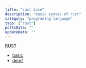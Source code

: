 ```yaml
---
title: "rust base"
description: "basic syntax of rust"
category: "programing language"
tags: ["rust"]
postsDate: ""
updateDate: ""
---
```


RUST

- [basic](/blog/rust/base)
- [deref](/blog/rust/deref)
